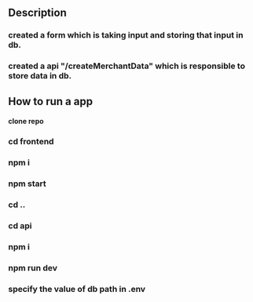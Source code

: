 ## Description
### created a form which is taking input and storing that input in db.
### created a api "/createMerchantData" which is responsible to store data in db.

## How to run a app
#### clone repo
### cd frontend
### npm i
### npm start
### cd ..
### cd api
### npm i
### npm run dev
### specify the value of db path in .env 
